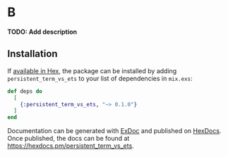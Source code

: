 # B

**TODO: Add description**

## Installation

If [available in Hex](https://hex.pm/docs/publish), the package can be installed
by adding `persistent_term_vs_ets` to your list of dependencies in `mix.exs`:

```elixir
def deps do
  [
    {:persistent_term_vs_ets, "~> 0.1.0"}
  ]
end
```

Documentation can be generated with [ExDoc](https://github.com/elixir-lang/ex_doc)
and published on [HexDocs](https://hexdocs.pm). Once published, the docs can
be found at <https://hexdocs.pm/persistent_term_vs_ets>.

